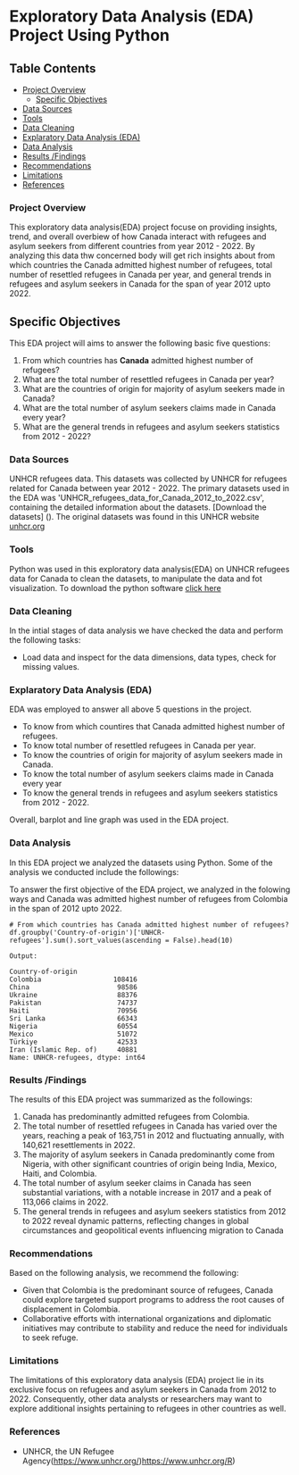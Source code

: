# Exploratory Data Analysis (EDA) Project Using Python
## Table Contents 
 - [Project Overview](#project-overview)
    - [Specific Objectives](#specific-objectives)
 - [Data Sources](#data-sources)
 - [Tools](#tools)
 - [Data Cleaning ](#data-cleaning)
 - [Explaratory Data Analysis (EDA)](#explaratory-data-analysis)
 - [Data Analysis](#data-analysis)
 - [Results /Findings](#results/findings)
 - [Recommendations](#recommendations)
 - [Limitations](#limitations)
 - [References](#references)


### Project Overview
 This exploratory data analysis(EDA) project focuse on providing insights, trend, and overall overbiew of how Canada interact with refugees and asylum seekers from different countries from year 2012 - 2022. By analyzing this data thw concerned body will get rich insights about from which countries the Canada admitted highest number of refugees, total number of resettled refugees in Canada per year, and general trends in refugees and asylum seekers in Canada for the span of year 2012 upto 2022. 

 ## Specific Objectives 
 This EDA project will aims to answer the following basic five questions:
 1. From which countries has **Canada** admitted highest number of refugees?
 2. What are the total number of resettled refugees in Canada per year?
 3. What are the countries of origin for majority of asylum seekers made in Canada?
 4. What are the total number of asylum seekers claims made in Canada every year?
 5. What are the general trends in refugees and asylum seekers statistics from 2012 - 2022?


### Data Sources
UNHCR refugees data. This datasets was collected by UNHCR for refugees related for Canada between year 2012 - 2022. The primary datasets used in the EDA was 'UNHCR_refugees_data_for_Canada_2012_to_2022.csv', containing the detailed information about the datasets. [Download the datasets] ().
The original datasets was found in this UNHCR website [unhcr.org](https://www.unhcr.org/refugee-statistics/download/?url=8tIY7I) 

### Tools
Python was used in this exploratory data analysis(EDA) on UNHCR refugees data for Canada to clean the datasets, to manipulate the data and fot visualization. To download the python software [click here](https://www.python.org/downloads/)

### Data Cleaning 
In the intial stages of data analysis we have checked the data and perform the following tasks:
- Load data and inspect for the data dimensions, data types, check for missing values.

### Explaratory Data Analysis (EDA)
EDA was employed to answer all above 5 questions in the project.
-  To know from which countires that Canada admitted highest number of refugees.
-  To know total number of resettled refugees in Canada per year.
-  To know the countries of origin for majority of asylum seekers made in Canada.
-  To know the total number of asylum seekers claims made in Canada every year
-  To know the general trends in refugees and asylum seekers statistics from 2012 - 2022.

Overall, barplot and line graph was used in the EDA project.
### Data Analysis
In this EDA project we analyzed the datasets using Python. Some of the analysis we conducted include the followings:

To answer the first objective of the EDA project, we analyzed in the folowing ways and Canada was admitted highest number of refugees from Colombia in the span of 2012 upto 2022.
```
# From which countries has Canada admitted highest number of refugees?
df.groupby('Country-of-origin')['UNHCR-refugees'].sum().sort_values(ascending = False).head(10)

Output:

Country-of-origin
Colombia                  108416
China                      98586
Ukraine                    88376
Pakistan                   74737
Haiti                      70956
Sri Lanka                  66343
Nigeria                    60554
Mexico                     51072
Türkiye                    42533
Iran (Islamic Rep. of)     40881
Name: UNHCR-refugees, dtype: int64
```

### Results /Findings
The results of this EDA project was summarized as the followings:
1. Canada has predominantly admitted refugees from Colombia.
2. The total number of resettled refugees in Canada has varied over the years, reaching a peak of 163,751 in 2012 and fluctuating annually, with 140,621 resettlements in 2022.
3. The majority of asylum seekers in Canada predominantly come from Nigeria, with other significant countries of origin being India, Mexico, Haiti, and Colombia.
4. The total number of asylum seeker claims in Canada has seen substantial variations, with a notable increase in 2017 and a peak of 113,066 claims in 2022.
5. The general trends in refugees and asylum seekers statistics from 2012 to 2022 reveal dynamic patterns, reflecting changes in global circumstances and geopolitical events
  influencing migration to Canada

### Recommendations
Based on the following analysis, we recommend the following:
- Given that Colombia is the predominant source of refugees, Canada could explore targeted support programs to address the root causes of displacement in Colombia.
- Collaborative efforts with international organizations and diplomatic initiatives may contribute to stability and reduce the need for individuals to seek refuge.
### Limitations
The limitations of this exploratory data analysis (EDA) project lie in its exclusive focus on refugees and asylum seekers in Canada from 2012 to 2022. Consequently, other data analysts or researchers may want to explore additional insights pertaining to refugees in other countries as well.
### References
- UNHCR, the UN Refugee Agency(https://www.unhcr.org/)https://www.unhcr.org/R)
  
